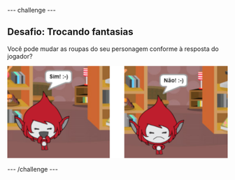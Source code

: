 \--- challenge \---

## Desafio: Trocando fantasias

Você pode mudar as roupas do seu personagem conforme à resposta do jogador?

![captura de tela](images/brain-costume.png)

\--- /challenge \---